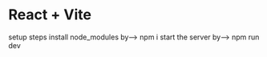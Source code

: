 # React + Vite
 
 setup steps
 install node_modules by--> npm i
 start the server by--> npm run dev
 
